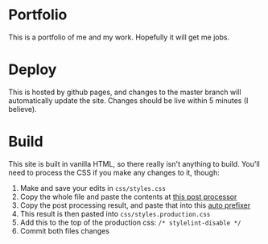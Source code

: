 # Portfolio

This is a portfolio of me and my work. Hopefully it will get me jobs.

# Deploy

This is hosted by github pages, and changes to the master branch will automatically update the site. Changes should be live within 5 minutes (I believe).

# Build

This site is built in vanilla HTML, so there really isn't anything to build. You'll need to process the CSS if you make any changes to it, though:

1. Make and save your edits in `css/styles.css`
1. Copy the whole file and paste the contents at [this post processor](https://madlittlemods.github.io/postcss-css-variables/playground/)
1. Copy the post processing result, and paste that into this [auto prefixer](http://autoprefixer.github.io/)
1. This result is then pasted into `css/styles.production.css`
1. Add this to the top of the production css: `/* stylelint-disable */`
1. Commit both files changes
